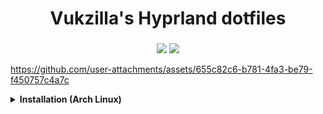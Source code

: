 <div align="center">
    <h1>Vukzilla's Hyprland dotfiles</h1>
    <h3></h3>
</div>


<div align="center"> 

![](https://img.shields.io/github/last-commit/Vukzilla/dots-hyprland?&style=for-the-badge&color=8ad7eb&logo=git&logoColor=D9E0EE&labelColor=1E202B)
![](https://img.shields.io/github/stars/Vukzilla/dots-hyprland?style=for-the-badge&logo=andela&color=86dbd7&logoColor=D9E0EE&labelColor=1E202B)

</a>

</div>

https://github.com/user-attachments/assets/655c82c6-b781-4fa3-be79-f450757c4a7c

<details>
<summary><strong>Installation (Arch Linux)</strong></summary><br>

**Requirements:**  
- `yay` or `paru` (AUR helper)

**Steps:**  
1. Clone the repository:
    
   ```bash
   git clone https://github.com/Vukzilla/dots-hyprland.git
   cd dots-hyprland

2. Make the install script executable:
   
   ```bash 
   chmod +x install.sh

3. Run the installation script:

   ```bash  
    ./install.sh

</details>
